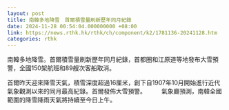 ```yaml
---
layout: post
title: 南韓多地降雪　首爾積雪量刷新歷年同月紀錄
date: 2024-11-28 00:54:04.000000000 +08:00
link: https://news.rthk.hk/rthk/ch/component/k2/1781136-20241128.htm
categories: rthk
---
```


南韓多地降雪。首爾積雪量刷新歷年同月紀錄，首都圈和江原道等地發布大雪預警，全國150架航班和89艘次客船取消。

首爾昨天迎來降雪天氣，積雪深度超過16厘米，創下自1907年10月開始進行近代氣象觀測以來的同月最高紀錄。首爾發佈大雪預警。
　　
氣象廳預測，南韓全國範圍的降雪降雨天氣將持續至今日上午。

